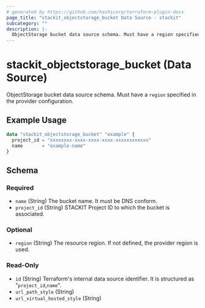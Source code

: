 ```yaml
---
# generated by https://github.com/hashicorp/terraform-plugin-docs
page_title: "stackit_objectstorage_bucket Data Source - stackit"
subcategory: ""
description: |-
  ObjectStorage bucket data source schema. Must have a region specified in the provider configuration.
---
```


# stackit_objectstorage_bucket (Data Source)

ObjectStorage bucket data source schema. Must have a `region` specified in the provider configuration.

## Example Usage

```terraform
data "stackit_objectstorage_bucket" "example" {
  project_id = "xxxxxxxx-xxxx-xxxx-xxxx-xxxxxxxxxxxx"
  name       = "example-name"
}
```

<!-- schema generated by tfplugindocs -->
## Schema

### Required

- `name` (String) The bucket name. It must be DNS conform.
- `project_id` (String) STACKIT Project ID to which the bucket is associated.

### Optional

- `region` (String) The resource region. If not defined, the provider region is used.

### Read-Only

- `id` (String) Terraform's internal data source identifier. It is structured as "`project_id`,`name`".
- `url_path_style` (String)
- `url_virtual_hosted_style` (String)
